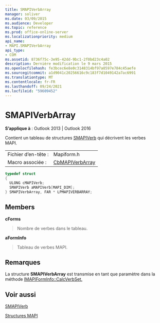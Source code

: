 ```yaml
---
title: SMAPIVerbArray
manager: soliver
ms.date: 03/09/2015
ms.audience: Developer
ms.topic: reference
ms.prod: office-online-server
ms.localizationpriority: medium
api_name:
- MAPI.SMAPIVerbArray
api_type:
- COM
ms.assetid: 8736f75c-3e95-42dd-9bc1-2f0bd23c4a02
description: Dernière modification le 9 mars 2015
ms.openlocfilehash: fe3bcec6e8e0c3148314bf97a8597e784c45aefe
ms.sourcegitcommit: a1d9041c20256616c9c183f7d1049142a7ac6991
ms.translationtype: MT
ms.contentlocale: fr-FR
ms.lasthandoff: 09/24/2021
ms.locfileid: "59609452"
---
```

# <a name="smapiverbarray"></a>SMAPIVerbArray

  
  
**S’applique à** : Outlook 2013 | Outlook 2016 
  
Contient un tableau de structures [SMAPIVerb](smapiverb.md) qui décrivent les verbes MAPI. 
  
|||
|:-----|:-----|
|Fichier d’en-tête :  <br/> |Mapiform.h  <br/> |
|Macro associée :  <br/> |[CbMAPIVerbArray](cbmapiverbarray.md) <br/> |
   
```cpp
typedef struct
{
  ULONG cMAPIVerb;
  SMAPIVerb aMAPIVerb[MAPI_DIM];
} SMAPIVerbArray, FAR * LPMAPIVERBARRAY;

```

## <a name="members"></a>Members

 **cForms**
  
> Nombre de verbes dans le tableau.
    
 **aFormInfo**
  
> Tableau de verbes MAPI.
    
## <a name="remarks"></a>Remarques

La structure **SMAPIVerbArray** est transmise en tant que paramètre dans la méthode [IMAPIFormInfo::CalcVerbSet.](imapiforminfo-calcverbset.md) 
  
## <a name="see-also"></a>Voir aussi



[SMAPIVerb](smapiverb.md)


[Structures MAPI](mapi-structures.md)

